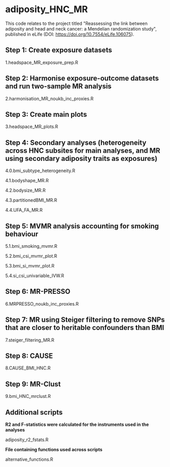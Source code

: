 # adiposity_HNC_MR
This code relates to the project titled "Reassessing the link between adiposity and head and neck cancer: a Mendelian randomization study", published in eLife (DOI: https://doi.org/10.7554/eLife.106075).

## Step 1: Create exposure datasets

1.headspace_MR_exposure_prep.R

## Step 2: Harmonise exposure-outcome datasets and run two-sample MR analysis

2.harmonisation_MR_noukb_inc_proxies.R

## Step 3: Create main plots

3.headspace_MR_plots.R

## Step 4: Secondary analyses (heterogeneity across HNC subsites for main analyses, and MR using secondary adiposity traits as exposures)

4.0.bmi_subtype_heterogeneity.R

4.1.bodyshape_MR.R

4.2.bodysize_MR.R

4.3.partitionedBMI_MR.R

4.4.UFA_FA_MR.R

## Step 5: MVMR analysis accounting for smoking behaviour

5.1.bmi_smoking_mvmr.R

5.2.bmi_csi_mvmr_plot.R

5.3.bmi_si_mvmr_plot.R

5.4.si_csi_univariable_IVW.R

## Step 6: MR-PRESSO

6.MRPRESSO_noukb_inc_proxies.R

## Step 7: MR using Steiger filtering to remove SNPs that are closer to heritable confounders than BMI

7.steiger_filtering_MR.R

## Step 8: CAUSE 

8.CAUSE_BMI_HNC.R

## Step 9: MR-Clust

9.bmi_HNC_mrclust.R

## Additional scripts
**R2 and F-statistics were calculated for the instruments used in the analyses**

adiposity_r2_fstats.R

**File containing functions used across scripts**

alternative_functions.R
